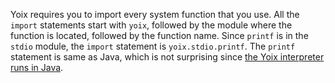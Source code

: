 Yoix requires you to import every system function that you use. All the
`import` statements start with `yoix`, followed by the module where the
function is located, followed by the function name. Since `printf` is in
the `stdio` module, the `import` statement is `yoix.stdio.printf`.
The `printf` statement is same as Java, which is not surprising since
[the Yoix interpreter runs in Java][1].

[1]: https://en.wikipedia.org/wiki/Yoix
